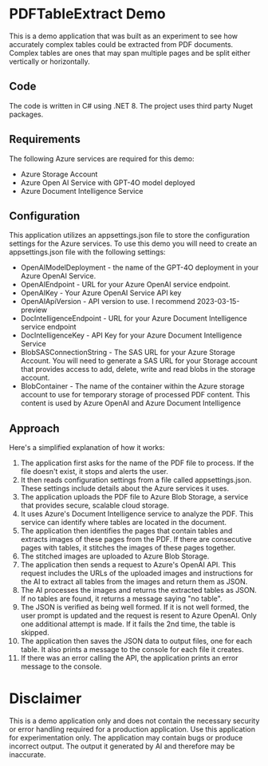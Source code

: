 # PDFTableExtract Demo
This is a demo application that was built as an experiment to see how accurately complex tables could be extracted from PDF documents. Complex tables are ones that may span multiple pages and be split either vertically or horizontally.

## Code
The code is written in C# using .NET 8.  The project uses third party Nuget packages.

## Requirements
The following Azure services are required for this demo:

- Azure Storage Account
- Azure Open AI Service with GPT-4O model deployed
- Azure Document Intelligence Service

## Configuration
This application utilizes an appsettings.json file to store the configuration settings for the Azure services. To use this demo you will need to create an appsettings.json file with the following settings:

- OpenAIModelDeployment - the name of the GPT-4O deployment in your Azure OpenAI Service.
- OpenAIEndpoint - URL for your Azure OpenAI service endpoint.
- OpenAIKey - Your Azure OpenAI Service API key
- OpenAIApiVersion - API version to use. I recommend 2023-03-15-preview
- DocIntelligenceEndpoint - URL for your Azure Document Intelligence service endpoint
- DocIntelligenceKey - API Key for your Azure Document Intelligence Service
- BlobSASConnectionString - The SAS URL for your Azure Storage Account. You will need to generate a SAS URL for your Storage account that provides access to add, delete, write and read blobs in the storage account.
- BlobContainer - The name of the container within the Azure storage account to use for temporary storage of processed PDF content. This content is used by Azure OpenAI and Azure Document Intelligence

## Approach
Here's a simplified explanation of how it works:
1. The application first asks for the name of the PDF file to process. If the file doesn't exist, it stops and alerts the user.
1.	It then reads configuration settings from a file called appsettings.json. These settings include details about the Azure services it uses.
1.	The application uploads the PDF file to Azure Blob Storage, a service that provides secure, scalable cloud storage.
1.	It uses Azure's Document Intelligence service to analyze the PDF. This service can identify where tables are located in the document.
1.	The application then identifies the pages that contain tables and extracts images of these pages from the PDF. If there are consecutive pages with tables, it stitches the images of these pages together.
1.	The stitched images are uploaded to Azure Blob Storage.
1.	The application then sends a request to Azure's OpenAI API. This request includes the URLs of the uploaded images and instructions for the AI to extract all tables from the images and return them as JSON.
1.	The AI processes the images and returns the extracted tables as JSON. If no tables are found, it returns a message saying "no table".
1.  The JSON is verified as being well formed. If it is not well formed, the user prompt is updated and the request is resent to Azure OpenAI. Only one additional attempt is made. If it fails the 2nd time, the table is skipped.
1.	The application then saves the JSON data to output files, one for each table. It also prints a message to the console for each file it creates.
1.	If there was an error calling the API, the application prints an error message to the console.

# Disclaimer
This is a demo application only and does not contain the necessary security or error handling required for a production application. Use this application for experimentation only. The application may contain bugs or produce incorrect output. The output it generated by AI and therefore may be inaccurate.